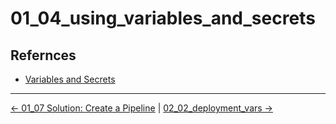 # 01_04_using_variables_and_secrets

## Refernces
- [Variables and Secrets](https://support.atlassian.com/bitbucket-cloud/docs/variables-and-secrets/)


<!-- FooterStart -->
---
[← 01_07 Solution: Create a Pipeline](../../ch1_pipelines/01_07_solution/README.md) | [02_02_deployment_vars →](../02_02_deployment_vars/README.md)
<!-- FooterEnd -->
